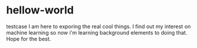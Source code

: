 # hellow-world
testcase
I am here to exporing the real cool things. I find out my interest on machine learning so now i'm learning background elements to doing that.
Hope for the best.
